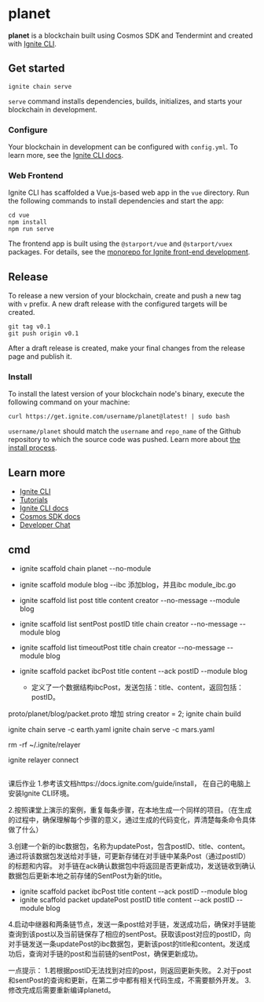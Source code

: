 # planet

**planet** is a blockchain built using Cosmos SDK and Tendermint and created with [Ignite CLI](https://ignite.com/cli).

## Get started

```
ignite chain serve
```

`serve` command installs dependencies, builds, initializes, and starts your blockchain in development.

### Configure

Your blockchain in development can be configured with `config.yml`. To learn more, see
the [Ignite CLI docs](https://docs.ignite.com).

### Web Frontend

Ignite CLI has scaffolded a Vue.js-based web app in the `vue` directory. Run the following commands to install
dependencies and start the app:

```
cd vue
npm install
npm run serve
```

The frontend app is built using the `@starport/vue` and `@starport/vuex` packages. For details, see
the [monorepo for Ignite front-end development](https://github.com/ignite/web).

## Release

To release a new version of your blockchain, create and push a new tag with `v` prefix. A new draft release with the
configured targets will be created.

```
git tag v0.1
git push origin v0.1
```

After a draft release is created, make your final changes from the release page and publish it.

### Install

To install the latest version of your blockchain node's binary, execute the following command on your machine:

```
curl https://get.ignite.com/username/planet@latest! | sudo bash
```

`username/planet` should match the `username` and `repo_name` of the Github repository to which the source code was
pushed. Learn more about [the install process](https://github.com/allinbits/starport-installer).

## Learn more

- [Ignite CLI](https://ignite.com/cli)
- [Tutorials](https://docs.ignite.com/guide)
- [Ignite CLI docs](https://docs.ignite.com)
- [Cosmos SDK docs](https://docs.cosmos.network)
- [Developer Chat](https://discord.gg/ignite)

## cmd

- ignite scaffold chain planet --no-module
- ignite scaffold module blog --ibc  添加blog，并且ibc module_ibc.go
- ignite scaffold list post title content creator --no-message --module blog
- ignite scaffold list sentPost postID title chain creator --no-message --module blog
- ignite scaffold list timeoutPost title chain creator --no-message --module blog

- ignite scaffold packet ibcPost title content --ack postID --module blog
  - 定义了一个数据结构ibcPost，发送包括：title、content，返回包括：postID。

proto/planet/blog/packet.proto
增加  string creator = 2;
ignite chain build


ignite chain serve -c earth.yaml
ignite chain serve -c mars.yaml

rm -rf ~/.ignite/relayer

ignite relayer connect

## 
 
课后作业
1.参考该文档https://docs.ignite.com/guide/install， 在自己的电脑上安装Ignite CLI环境。

2.按照课堂上演示的案例，重复每条步骤，在本地生成一个同样的项目。（在生成的过程中，确保理解每个步骤的意义，通过生成的代码变化，弄清楚每条命令具体做了什么）

3.创建一个新的ibc数据包，名称为updatePost，包含postID、title、content。
通过将该数据包发送给对手链，可更新存储在对手链中某条Post（通过postID）的标题和内容。
对手链在ack确认数据包中将返回是否更新成功，发送链收到确认数据包后更新本地之前存储的SentPost为新的title。

- ignite scaffold packet ibcPost title content --ack postID --module blog
- ignite scaffold packet updatePost postID title content --ack postID --module blog


4.启动中继器和两条链节点，发送一条post给对手链，发送成功后，确保对手链能查询到该post以及当前链保存了相应的sentPost。获取该post对应的postID，向对手链发送一条updatePost的ibc数据包，更新该post的title和content。发送成功后，查询对手链的post和当前链的sentPost，确保更新成功。


一点提示：
1.若根据postID无法找到对应的post，则返回更新失败。
2.对于post和sentPost的查询和更新，在第二步中都有相关代码生成，不需要额外开发。
3.修改完成后需要重新编译planetd。